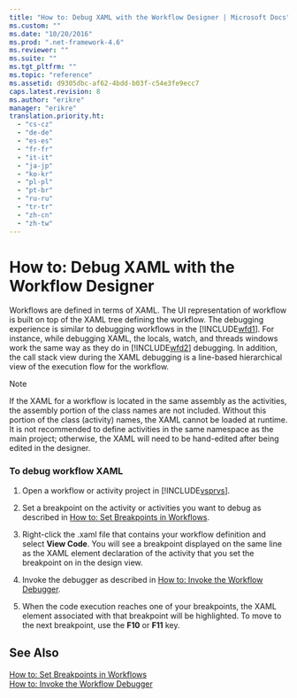 ```yaml
---
title: "How to: Debug XAML with the Workflow Designer | Microsoft Docs"
ms.custom: ""
ms.date: "10/20/2016"
ms.prod: ".net-framework-4.6"
ms.reviewer: ""
ms.suite: ""
ms.tgt_pltfrm: ""
ms.topic: "reference"
ms.assetid: d9305dbc-af62-4bdd-b03f-c54e3fe9ecc7
caps.latest.revision: 8
ms.author: "erikre"
manager: "erikre"
translation.priority.ht: 
  - "cs-cz"
  - "de-de"
  - "es-es"
  - "fr-fr"
  - "it-it"
  - "ja-jp"
  - "ko-kr"
  - "pl-pl"
  - "pt-br"
  - "ru-ru"
  - "tr-tr"
  - "zh-cn"
  - "zh-tw"
---
```

# How to: Debug XAML with the Workflow Designer
Workflows are defined in terms of XAML. The UI representation of workflow is built on top of the XAML tree defining the workflow. The debugging experience is similar to debugging workflows in the [!INCLUDE[wfd1](../workflow-designer/includes/wfd1_md.md)]. For instance, while debugging XAML, the locals, watch, and threads windows work the same way as they do in [!INCLUDE[wfd2](../workflow-designer/includes/wfd2_md.md)] debugging. In addition, the call stack view during the XAML debugging is a line-based hierarchical view of the execution flow for the workflow.  
  
> [!NOTE]
>  If the XAML for a workflow is located in the same assembly as the activities, the assembly portion of the class names are not included. Without this portion of the class (activity) names, the XAML cannot be loaded at runtime. It is not recommended to define activities in the same namespace as the main project; otherwise, the XAML will need to be hand-edited after being edited in the designer.  
  
### To debug workflow XAML  
  
1.  Open a workflow or activity project in [!INCLUDE[vsprvs](../code-quality/includes/vsprvs_md.md)].  
  
2.  Set a breakpoint on the activity or activities you want to debug as described in [How to: Set Breakpoints in Workflows](../workflow-designer/how-to--set-breakpoints-in-workflows.md).  
  
3.  Right-click the .xaml file that contains your workflow definition and select **View Code**. You will see a breakpoint displayed on the same line as the XAML element declaration of the activity that you set the breakpoint on in the design view.  
  
4.  Invoke the debugger as described in [How to: Invoke the Workflow Debugger](../workflow-designer/how-to--invoke-the-workflow-debugger.md).  
  
5.  When the code execution reaches one of your breakpoints, the XAML element associated with that breakpoint will be highlighted. To move to the next breakpoint, use the **F10** or **F11** key.  
  
## See Also  
 [How to: Set Breakpoints in Workflows](../workflow-designer/how-to--set-breakpoints-in-workflows.md)   
 [How to: Invoke the Workflow Debugger](../workflow-designer/how-to--invoke-the-workflow-debugger.md)